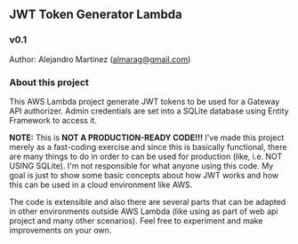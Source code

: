 ## **JWT Token Generator Lambda**

### v0.1

Author: Alejandro Martinez (almarag@gmail.com)

### About this project

This AWS Lambda project generate JWT tokens to be used for a Gateway API authorizer. Admin credentials are set into a SQLite database using Entity Framework to access it. 

**NOTE:** This is **NOT A PRODUCTION-READY CODE!!!** I've made this project merely as a fast-coding exercise and since this is basically functional, there are many things to do in order to can be used for production (like, i.e. NOT USING SQLite). I'm not responsible for what anyone using this code. My goal is just to show some basic concepts about how JWT works and how this can be used in a cloud environment like AWS. 

The code is extensible and also there are several parts that can be adapted in other environments outside AWS Lambda (like using as part of web api project and many other scenarios). Feel free to experiment and make improvements on your own.


